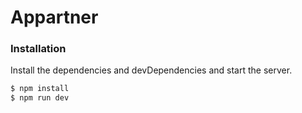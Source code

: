 # Appartner

### Installation

Install the dependencies and devDependencies and start the server.

```sh
$ npm install
$ npm run dev
```
